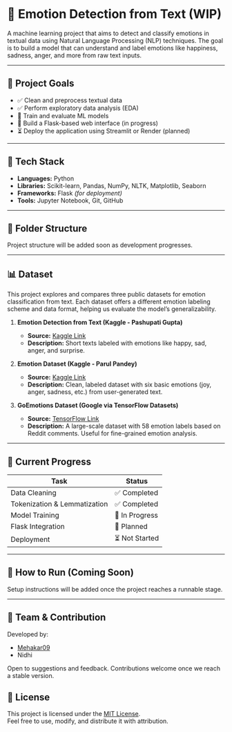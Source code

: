 # 🧠 Emotion Detection from Text (WIP)

A machine learning project that aims to detect and classify emotions in textual data using Natural Language Processing (NLP) techniques. The goal is to build a model that can understand and label emotions like happiness, sadness, anger, and more from raw text inputs.

---

## 📌 Project Goals

- ✅ Clean and preprocess textual data  
- ✅ Perform exploratory data analysis (EDA)  
- 🔄 Train and evaluate ML models  
- 🚧 Build a Flask-based web interface (in progress)  
- ⏳ Deploy the application using Streamlit or Render (planned)

---

## 🧰 Tech Stack

- **Languages:** Python  
- **Libraries:** Scikit-learn, Pandas, NumPy, NLTK, Matplotlib, Seaborn  
- **Frameworks:** Flask *(for deployment)*  
- **Tools:** Jupyter Notebook, Git, GitHub

---

## 📂 Folder Structure

Project structure will be added soon as development progresses.

---

## 📊 Dataset

This project explores and compares three public datasets for emotion classification from text. Each dataset offers a different emotion labeling scheme and data format, helping us evaluate the model’s generalizability.

1. **Emotion Detection from Text (Kaggle - Pashupati Gupta)**  
   - **Source:** [Kaggle Link](https://www.kaggle.com/datasets/pashupatigupta/emotion-detection-from-text)  
   - **Description:** Short texts labeled with emotions like happy, sad, anger, and surprise.

2. **Emotion Dataset (Kaggle - Parul Pandey)**  
   - **Source:** [Kaggle Link](https://www.kaggle.com/datasets/parulpandey/emotion-dataset)  
   - **Description:** Clean, labeled dataset with six basic emotions (joy, anger, sadness, etc.) from user-generated text.

3. **GoEmotions Dataset (Google via TensorFlow Datasets)**  
   - **Source:** [TensorFlow Link](https://www.tensorflow.org/datasets/catalog/goemotions)  
   - **Description:** A large-scale dataset with 58 emotion labels based on Reddit comments. Useful for fine-grained emotion analysis.

---

## 🧪 Current Progress

| Task                          | Status         |
|-------------------------------|----------------|
| Data Cleaning                 | ✅ Completed    |
| Tokenization & Lemmatization | ✅ Completed    |
| Model Training                | 🔄 In Progress  |
| Flask Integration             | 🚧 Planned      |
| Deployment                    | ⏳ Not Started  |

---

## 🚀 How to Run (Coming Soon)

Setup instructions will be added once the project reaches a runnable stage.

---

## 🤝 Team & Contribution

Developed by:
- [Mehakar09](https://github.com/mehakar09)  
- Nidhi

Open to suggestions and feedback. Contributions welcome once we reach a stable version.

## 📝 License

This project is licensed under the [MIT License](LICENSE).  
Feel free to use, modify, and distribute it with attribution.



     






